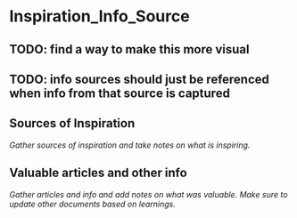 # Inspiration\_Info\_Source

## TODO: find a way to make this more visual

## TODO: info sources should just be referenced when info from that source is captured

## Sources of Inspiration

_Gather sources of inspiration and take notes on what is inspiring._

## Valuable articles and other info

_Gather articles and info and add notes on what was valuable. Make sure to update other documents based on learnings._

